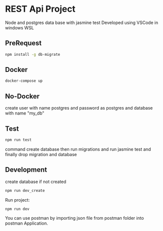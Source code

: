 # REST Api Project

Node and postgres data base with jasmine test Developed using VSCode in windows
WSL

## PreRequest

```sh
npm install -g db-migrate
```

## Docker

```sh
docker-compose up
```

## No-Docker

create user with name postgres and password as postgres and database with name
"my_db"

## Test

```sh
npm run test
```

command create database then run migrations and run jasmine test and finally
drop migration and database

## Development

create database if not created

```sh
npm run dev_create
```

Run project:

```sh
npm run dev
```

You can use postman by importing json file from postman folder into postman
Application.

